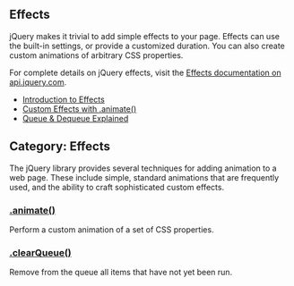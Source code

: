 ## **Effects**

jQuery makes it trivial to add simple effects to your page. Effects can use the built-in settings, or provide a customized duration. You can also create custom animations of arbitrary CSS properties.

For complete details on jQuery effects, visit the [Effects documentation on api.jquery.com](http://api.jquery.com/category/effects/).

* [Introduction to Effects](http://learn.jquery.com/effects/intro-to-effects/)
* [Custom Effects with .animate\(\)](http://learn.jquery.com/effects/custom-effects/)
* [Queue & Dequeue Explained](http://learn.jquery.com/effects/queue-and-dequeue-explained/)

## **Category: Effects**

The jQuery library provides several techniques for adding animation to a web page. These include simple, standard animations that are frequently used, and the ability to craft sophisticated custom effects.



### [**.animate\(\)**](http://api.jquery.com/animate/ "Permalink to .animate()")

Perform a custom animation of a set of CSS properties.



### [**.clearQueue\(\)**](http://api.jquery.com/clearQueue/ "Permalink to .clearQueue()")

Remove from the queue all items that have not yet been run.

